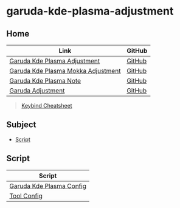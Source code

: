 

# garuda-kde-plasma-adjustment




## Home

| Link | GitHub |
| ---- | ------ |
| [Garuda Kde Plasma Adjustment](https://samwhelp.github.io/garuda-kde-plasma-adjustment/) | [GitHub](https://github.com/samwhelp/garuda-kde-plasma-adjustment) |
| [Garuda Kde Plasma Mokka Adjustment](https://samwhelp.github.io/garuda-kde-plasma-mokka-adjustment/) | [GitHub](https://github.com/samwhelp/garuda-kde-plasma-mokka-adjustment) |
| [Garuda Kde Plasma Note](https://samwhelp.github.io/note-about-garuda-kde-plasma/) | [GitHub](https://github.com/samwhelp/note-about-garuda-kde-plasma) |
| [Garuda Adjustment](https://samwhelp.github.io/garuda-adjustment/) | [GitHub](https://github.com/samwhelp/garuda-adjustment) |


> [Keybind Cheatsheet](https://samwhelp.github.io/garuda-kde-plasma-adjustment/read/cheatsheet/keybind.html)




## Subject

* [Script](#script)




## Script

| Script |
| ---- |
| [Garuda Kde Plasma Config](https://github.com/samwhelp/garuda-kde-plasma-adjustment/tree/main/prototype/main/kde-config/locale/en_us/Breeze-Dark) |
| [Tool Config](https://github.com/samwhelp/garuda-adjustment/tree/main/prototype/main/tool-config/part) |
